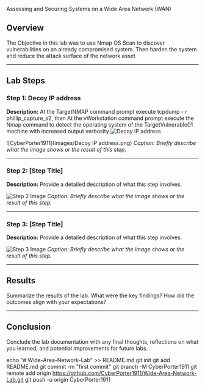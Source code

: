 Assessing and Securing Systems on a Wide Area Network (WAN) 

## Overview
The Objective in this lab was to use Nmap OS Scan to discover vulnerabilities on an already compromised system.  Then harden the system and reduce the attack surface of the network asset

---

## Lab Steps

### Step 1: Decoy IP address 
**Description:** At the TargetNMAP command prompt execute tcpdump - r phillip_capture_s2, then
At the vWorkstation command prompt execute the Nmap command to detect the operating system of the TargetVulnerable01 machine with increased output verbosity
![Decoy IP address](https://github.com/user-attachments/assets/9260d479-5c0b-4fcd-8daf-812f0dd06b40)

![CyberPorter1911](images/Decoy IP address.png)
*Caption: Briefly describe what the image shows or the result of this step.*

---

### Step 2: [Step Title]
**Description:** Provide a detailed description of what this step involves.

![Step 2 Image](path/to/your/image2.png)
*Caption: Briefly describe what the image shows or the result of this step.*

---

### Step 3: [Step Title]
**Description:** Provide a detailed description of what this step involves.

![Step 3 Image](path/to/your/image3.png)
*Caption: Briefly describe what the image shows or the result of this step.*

---

## Results
Summarize the results of the lab. What were the key findings? How did the outcomes align with your expectations?

---

## Conclusion
Conclude the lab documentation with any final thoughts, reflections on what you learned, and potential improvements for future labs.


echo "# Wide-Area-Network-Lab" >> README.md
git init
git add README.md
git commit -m "first commit"
git branch -M CyberPorter1911
git remote add origin https://github.com/CyberPorter1911/Wide-Area-Network-Lab.git
git push -u origin CyberPorter1911
